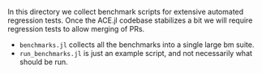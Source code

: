 
In this directory we collect benchmark scripts for extensive automated 
regression tests. Once the ACE.jl codebase stabilizes a bit we will 
require regression tests to allow merging of PRs.

* `benchmarks.jl` collects all the benchmarks into a single large bm suite. 
* `run_benchmarks.jl` is just an example script, and not necessarily what should be run. 